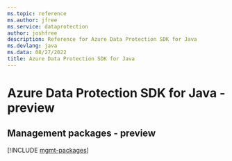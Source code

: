 ```yaml
---
ms.topic: reference
ms.author: jfree
ms.service: dataprotection
author: joshfree
description: Reference for Azure Data Protection SDK for Java
ms.devlang: java
ms.data: 08/27/2022
title: Azure Data Protection SDK for Java
---
```

# Azure Data Protection SDK for Java - preview

## Management packages - preview
[!INCLUDE [mgmt-packages](data-protection-mgmt-index.md)]
